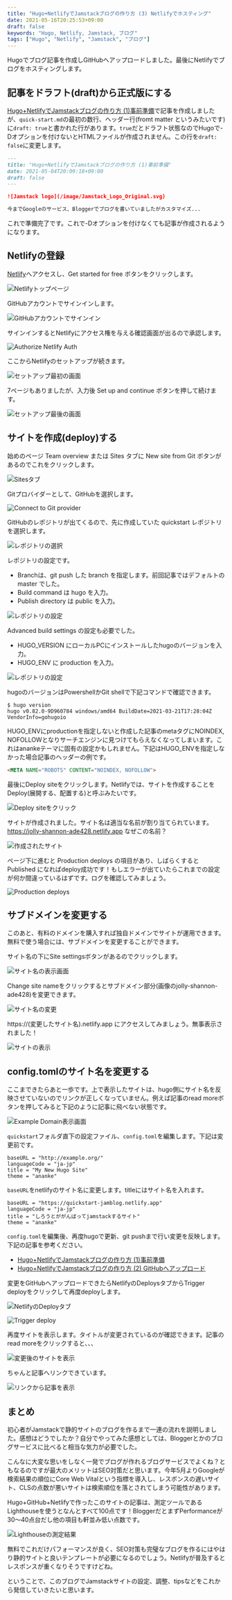 ```yaml
---
title: "Hugo+NetlifyでJamstackブログの作り方 (3) Netlifyでホスティング"
date: 2021-05-16T20:25:53+09:00
draft: false
keywords: "Hugo, Netlify, Jamstack, ブログ"
tags: ["Hugo", "Netlify", "Jamstack", "ブログ"]
---
```


Hugoでブログ記事を作成しGitHubへアップロードしました。最後にNetlifyでブログをホスティングします。

## 記事をドラフト(draft)から正式版にする

[Hugo+NetlifyでJamstackブログの作り方 (1)事前準備](../quick-start/)で記事を作成しましたが、`quick-start.md`の最初の数行、ヘッダー行(fromt matter というみたいです)に`draft: true`と書かれた行があります。`true`だとドラフト状態なのでHugoで-Dオプションを付けないとHTMLファイルが作成されません。この行を`draft: false`に変更します。

```markdown
---
title: "Hugo+NetlifyでJamstackブログの作り方 (1)事前準備"
date: 2021-05-04T20:09:18+09:00
draft: false
---

![Jamstack logo](/image/Jamstack_Logo_Original.svg)

今までGoogleのサービス、Bloggerでブログを書いていましたがカスタマイズ...
```

これで準備完了です。これで-Dオプションを付けなくても記事が作成されるようになります。

## Netlifyの登録

[Netlify](https://www.netlify.com/)へアクセスし、Get started for free ボタンをクリックします。

![Netlifyトップページ](./quick-start-3_01.webp)

GitHubアカウントでサインインします。

![GitHubアカウントでサインイン](./quick-start-3_02.webp)

サインインするとNetlifyにアクセス権を与える確認画面が出るので承認します。

![Authorize Netlify Auth](./quick-start-3_04.webp)

ここからNetlifyのセットアップが続きます。

![セットアップ最初の画面](./quick-start-3_05.webp)

7ページもありましたが、入力後 Set up and continue ボタンを押して続けます。

![セットアップ最後の画面](./quick-start-3_06.webp)

## サイトを作成(deploy)する

始めのページ Team overview または Sites タブに New site from Git ボタンがあるのでこれをクリックします。

![Sitesタブ](./quick-start-3_07.webp)

Gitプロバイダーとして、GitHubを選択します。

![Connect to Git provider](./quick-start-3_08.webp)

GitHubのレポジトリが出てくるので、先に作成していた quickstart レポジトリを選択します。

![レポジトリの選択](./quick-start-3_09.webp)

レポジトリの設定です。

* Branchは、git push した branch を指定します。前回記事ではデフォルトの master でした。
* Build command は hugo を入力。
* Publish directory は public を入力。

![レポジトリの設定](./quick-start-3_10.webp)

Advanced build settings の設定も必要でした。

* HUGO\_VERSION にローカルPCにインストールしたhugoのバージョンを入力。
* HUGO\_ENV に production を入力。

![レポジトリの設定](./quick-start-3_11.webp)

hugoのバージョンはPowershellかGit shellで下記コマンドで確認できます。

```shell
$ hugo version
hugo v0.82.0-9D960784 windows/amd64 BuildDate=2021-03-21T17:28:04Z VendorInfo=gohugoio
```

HUGO\_ENVにproductionを指定しないと作成した記事のmetaタグにNOINDEX, NOFOLLOWとなりサーチエンジンに見つけてもらえなくなってしまいます。これはanankeテーマに固有の設定かもしれません。下記はHUGO\_ENVを指定しなかった場合記事のヘッダーの例です。

```html
<META NAME="ROBOTS" CONTENT="NOINDEX, NOFOLLOW">
```

最後にDeploy siteをクリックします。Netlifyでは、サイトを作成することをDeploy(展開する、配置する)と呼ぶみたいです。

![Deploy siteをクリック](./quick-start-3_12.webp)

サイトが作成されました。サイト名は適当な名前が割り当てられています。https://jolly-shannon-ade428.netlify.app なぜこの名前？

![作成されたサイト](./quick-start-3_13.webp)

ページ下に進むと Production deploys の項目があり、しばらくすると Published になればdeploy成功です！もしエラーが出ていたらこれまでの設定が何か間違っているはずです。ログを確認してみましょう。

![Production deploys](./quick-start-3_14.webp)

## サブドメインを変更する

このあと、有料のドメインを購入すれば独自ドメインでサイトが運用できます。無料で使う場合には、サブドメインを変更することができます。

サイト名の下にSite settingsボタンがあるのでクリックします。

![サイト名の表示画面](./quick-start-3_15.webp)

Change site nameをクリックするとサブドメイン部分(画像のjolly-shannon-ade428)を変更できます。

![サイト名の変更](./quick-start-3_16.webp)

https://(変更したサイト名).netlify.app にアクセスしてみましょう。無事表示されました！

![サイトの表示](./quick-start-3_17.webp)

## config.tomlのサイト名を変更する

ここまできたらあと一歩です。上で表示したサイトは、hugo側にサイト名を反映させていないのでリンクが正しくなっていません。例えば記事のread moreボタンを押してみると下記のように記事に飛べない状態です。

![Example Domain表示画面](./quick-start-3_18.webp)

`quickstart`フォルダ直下の設定ファイル、`config.toml`を編集します。下記は変更前です。

```
baseURL = "http://example.org/"
languageCode = "ja-jp"
title = "My New Hugo Site"
theme = "ananke"
```

`baseURL`をnetlifyのサイト名に変更します。titleにはサイト名を入れます。

```
baseURL = "https://quickstart-jamblog.netlify.app"
languageCode = "ja-jp"
title = "しろうとががんばってjamstackするサイト"
theme = "ananke"
```

`config.toml`を編集後、再度hugoで更新、git pushまで行い変更を反映します。下記の記事を参考ください。

* [Hugo+NetlifyでJamstackブログの作り方 (1)事前準備](../quick-start/)
* [Hugo+NetlifyでJamstackブログの作り方 (2) GitHubへアップロード](../quick-start-2)

変更をGitHubへアップロードできたらNetlifyのDeploysタブからTrigger deployをクリックして再度deployします。

![NetlifyのDeployタブ](./quick-start-3_19.webp)

![Trigger deploy](./quick-start-3_20.webp)

再度サイトを表示します。タイトルが変更されているのが確認できます。記事のread moreをクリックすると、、、

![変更後のサイトを表示](./quick-start-3_21.webp)

ちゃんと記事へリンクできています。

![リンクから記事を表示](./quick-start-3_22.webp)

## まとめ

初心者がJamstackで静的サイトのブログを作るまで一連の流れを説明しました。感想はどうでしたか？自分でやってみた感想としては、Bloggerとかのブログサービスに比べると相当な気力が必要でした。

こんなに大変な思いをしなく一発でブログが作れるブログサービスでよくね？ともなるのですが最大のメリットはSEO対策だと思います。今年5月よりGoogleが検索結果の順位にCore Web Vitalという指標を導入し、レスポンスの遅いサイト、CLSの点数が悪いサイトは検索順位を落とされてしまう可能性があります。

Hugo+GitHub+Netlifyで作ったこのサイトの記事は、測定ツールであるLighthouseを使うとなんとすべて100点です！BloggerだとまずPerformanceが30～40点台だし他の項目も軒並み低い点数です。

![Lighthouseの測定結果](./quick-start-3_23.webp)

無料でこれだけパフォーマンスが良く、SEO対策も完璧なブログを作るにはやはり静的サイトと良いテンプレートが必要になるのでしょう。Netlifyが普及するとレスポンスが重くなりそうですけどね。

ということで、このブログでJamstackサイトの設定、調整、tipsなどをこれから発信していきたいと思います。
